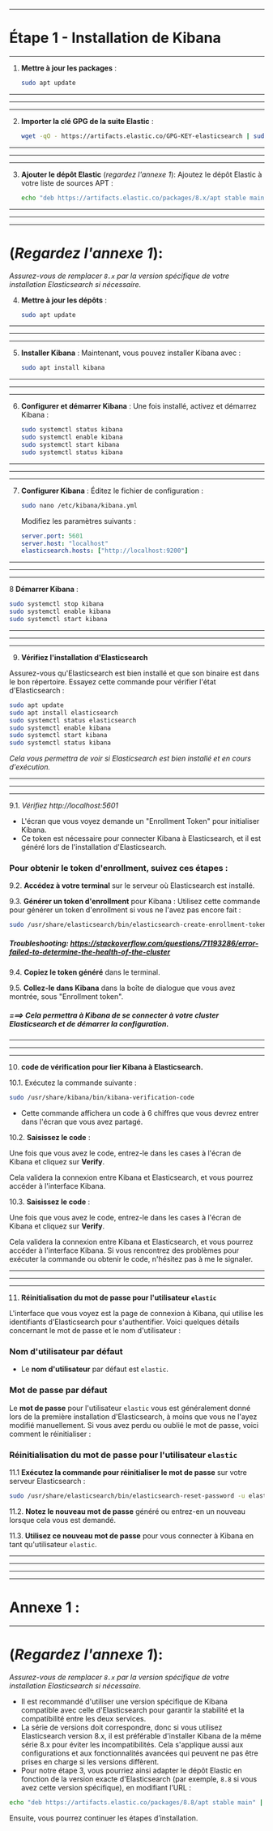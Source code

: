 -------------------------------------------
# Étape 1 - Installation de Kibana
-------------------------------------------

1. **Mettre à jour les packages** :
   ```bash
   sudo apt update
   ```
---------------------------------------------------------------------------------------------------
---------------------------------------------------------------------------------------------------
---------------------------------------------------------------------------------------------------

2. **Importer la clé GPG de la suite Elastic** :
   ```bash
   wget -qO - https://artifacts.elastic.co/GPG-KEY-elasticsearch | sudo apt-key add -
   ```

---------------------------------------------------------------------------------------------------
---------------------------------------------------------------------------------------------------
---------------------------------------------------------------------------------------------------

3. **Ajouter le dépôt Elastic** (*regardez l'annexe 1*):
   Ajoutez le dépôt Elastic à votre liste de sources APT :
   ```bash
   echo "deb https://artifacts.elastic.co/packages/8.x/apt stable main" | sudo tee -a /etc/apt/sources.list.d/elastic-8.x.list
   ```

---------------------------------------------------------------------------------------------------
---------------------------------------------------------------------------------------------------
---------------------------------------------------------------------------------------------------

# (*Regardez l'annexe 1*):
*Assurez-vous de remplacer `8.x` par la version spécifique de votre installation Elasticsearch si nécessaire.*

4. **Mettre à jour les dépôts** :
   ```bash
   sudo apt update
   ```

---------------------------------------------------------------------------------------------------
---------------------------------------------------------------------------------------------------
---------------------------------------------------------------------------------------------------

5. **Installer Kibana** :
   Maintenant, vous pouvez installer Kibana avec :
   ```bash
   sudo apt install kibana
   ```

---------------------------------------------------------------------------------------------------
---------------------------------------------------------------------------------------------------
---------------------------------------------------------------------------------------------------

6. **Configurer et démarrer Kibana** :
   Une fois installé, activez et démarrez Kibana :
   ```bash
   sudo systemctl status kibana
   sudo systemctl enable kibana
   sudo systemctl start kibana
   sudo systemctl status kibana
   ```
   
---------------------------------------------------------------------------------------------------
---------------------------------------------------------------------------------------------------
---------------------------------------------------------------------------------------------------


7. **Configurer Kibana** :
   Éditez le fichier de configuration :
   ```bash
   sudo nano /etc/kibana/kibana.yml
   ```
   Modifiez les paramètres suivants :
   ```yaml
   server.port: 5601
   server.host: "localhost"
   elasticsearch.hosts: ["http://localhost:9200"]
   ```

---------------------------------------------------------------------------------------------------
---------------------------------------------------------------------------------------------------
---------------------------------------------------------------------------------------------------

8 **Démarrer Kibana** :
   ```bash
   sudo systemctl stop kibana
   sudo systemctl enable kibana
   sudo systemctl start kibana
   ```
---------------------------------------------------------------------------------------------------
---------------------------------------------------------------------------------------------------
---------------------------------------------------------------------------------------------------

9. **Vérifiez l'installation d'Elasticsearch**

Assurez-vous qu'Elasticsearch est bien installé et que son binaire est dans le bon répertoire. Essayez cette commande pour vérifier l'état d'Elasticsearch :

```bash
sudo apt update
sudo apt install elasticsearch
sudo systemctl status elasticsearch
sudo systemctl enable kibana
sudo systemctl start kibana
sudo systemctl status kibana
```

*Cela vous permettra de voir si Elasticsearch est bien installé et en cours d'exécution.*

---------------------------------------------------------------------------------------------------
---------------------------------------------------------------------------------------------------
---------------------------------------------------------------------------------------------------

9.1. *Vérifiez http://localhost:5601*

- L'écran que vous voyez demande un "Enrollment Token" pour initialiser Kibana.
- Ce token est nécessaire pour connecter Kibana à Elasticsearch, et il est généré lors de l'installation d'Elasticsearch.

### Pour obtenir le token d'enrollment, suivez ces étapes :

9.2. **Accédez à votre terminal** sur le serveur où Elasticsearch est installé.
   
9.3. **Générer un token d'enrollment** pour Kibana :
   Utilisez cette commande pour générer un token d'enrollment si vous ne l'avez pas encore fait :
   ```bash
   sudo /usr/share/elasticsearch/bin/elasticsearch-create-enrollment-token -s kibana
   ```
##### Troubleshooting: https://stackoverflow.com/questions/71193286/error-failed-to-determine-the-health-of-the-cluster

9.4. **Copiez le token généré** dans le terminal.

9.5. **Collez-le dans Kibana** dans la boîte de dialogue que vous avez montrée, sous "Enrollment token".

##### ===> Cela permettra à Kibana de se connecter à votre cluster Elasticsearch et de démarrer la configuration.

---------------------------------------------------------------------------------------------------
---------------------------------------------------------------------------------------------------
---------------------------------------------------------------------------------------------------

10. **code de vérification pour lier Kibana à Elasticsearch.**

10.1. Exécutez la commande suivante :
 
```bash
sudo /usr/share/kibana/bin/kibana-verification-code
```

- Cette commande affichera un code à 6 chiffres que vous devrez entrer dans l'écran que vous avez partagé.

10.2. **Saisissez le code** :

Une fois que vous avez le code, entrez-le dans les cases à l'écran de Kibana et cliquez sur **Verify**.

Cela validera la connexion entre Kibana et Elasticsearch, et vous pourrez accéder à l'interface Kibana. 


10.3. **Saisissez le code** :

Une fois que vous avez le code, entrez-le dans les cases à l'écran de Kibana et cliquez sur **Verify**.

Cela validera la connexion entre Kibana et Elasticsearch, et vous pourrez accéder à l'interface Kibana. Si vous rencontrez des problèmes pour exécuter la commande ou obtenir le code, n'hésitez pas à me le signaler.

---------------------------------------------------------------------------------------------------
---------------------------------------------------------------------------------------------------
---------------------------------------------------------------------------------------------------

11. **Réinitialisation du mot de passe pour l'utilisateur `elastic`**

L'interface que vous voyez est la page de connexion à Kibana, qui utilise les identifiants d'Elasticsearch pour s'authentifier. Voici quelques détails concernant le mot de passe et le nom d'utilisateur :

### Nom d'utilisateur par défaut
- Le **nom d'utilisateur** par défaut est `elastic`.

### Mot de passe par défaut
Le **mot de passe** pour l'utilisateur `elastic` vous est généralement donné lors de la première installation d'Elasticsearch, à moins que vous ne l'ayez modifié manuellement. Si vous avez perdu ou oublié le mot de passe, voici comment le réinitialiser :

### Réinitialisation du mot de passe pour l'utilisateur `elastic`
11.1 **Exécutez la commande pour réinitialiser le mot de passe** sur votre serveur Elasticsearch :
   ```bash
   sudo /usr/share/elasticsearch/bin/elasticsearch-reset-password -u elastic
   ```

11.2. **Notez le nouveau mot de passe** généré ou entrez-en un nouveau lorsque cela vous est demandé.

11.3. **Utilisez ce nouveau mot de passe** pour vous connecter à Kibana en tant qu'utilisateur `elastic`.


---------------------------------------------------------------------------------------------------
---------------------------------------------------------------------------------------------------
---------------------------------------------------------------------------------------------------




------------------
# Annexe 1 :
------------------

# (*Regardez l'annexe 1*):
*Assurez-vous de remplacer `8.x` par la version spécifique de votre installation Elasticsearch si nécessaire.*

- Il est recommandé d'utiliser une version spécifique de Kibana compatible avec celle d'Elasticsearch pour garantir la stabilité et la compatibilité entre les deux services.
- La série de versions doit correspondre, donc si vous utilisez Elasticsearch version 8.x, il est préférable d'installer Kibana de la même série 8.x pour éviter les incompatibilités. Cela s'applique aussi aux configurations et aux fonctionnalités avancées qui peuvent ne pas être prises en charge si les versions diffèrent.
- Pour notre étape 3, vous pourriez ainsi adapter le dépôt Elastic en fonction de la version exacte d'Elasticsearch (par exemple, `8.8` si vous avez cette version spécifique), en modifiant l’URL :

```bash
echo "deb https://artifacts.elastic.co/packages/8.8/apt stable main" | sudo tee -a /etc/apt/sources.list.d/elastic-8.x.list
``` 

Ensuite, vous pourrez continuer les étapes d’installation.

